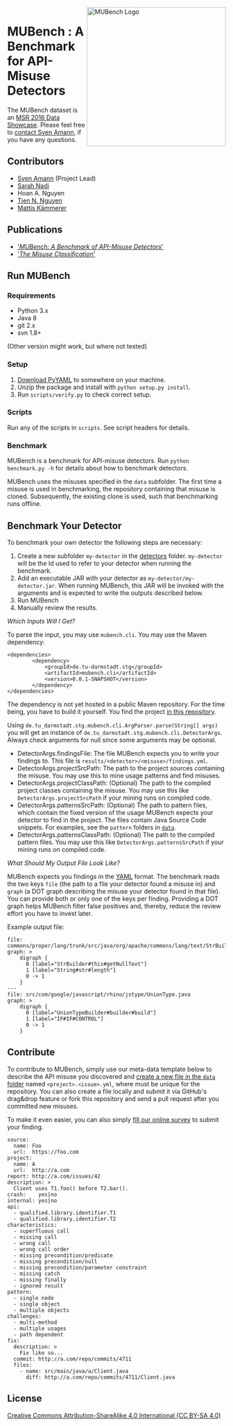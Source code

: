 <img align="right" width="320" height="320" alt="MUBench Logo" src="https://raw.githubusercontent.com/stg-tud/MUBench/master/meta/logo.png" />

# MUBench : A Benchmark for API-Misuse Detectors

The MUBench dataset is an [MSR 2016 Data Showcase](http://2016.msrconf.org/#/data). Please feel free to [contact Sven Amann](http://www.stg.tu-darmstadt.de/staff/sven_amann), if you have any questions.

## Contributors

* [Sven Amann](http://www.stg.tu-darmstadt.de/staff/sven_amann) (Project Lead)
* [Sarah Nadi](http://www.sarahnadi.org/)
* Hoan A. Nguyen
* [Tien N. Nguyen](http://home.eng.iastate.edu/~tien/)
* [Mattis Kämmerer](https://github.com/M8is)

## Publications

* ['*MUBench: A Benchmark of API-Misuse Detectors*'](http://sven-amann.de/publications/#ANNNM16)
* ['*The Misuse Classification*'](http://www.st.informatik.tu-darmstadt.de/artifacts/muc/)

## Run MUBench

### Requirements

* Python 3.x
* Java 8
* git 2.x
* svn 1.8+

(Other version might work, but where not tested)

### Setup

1. [Download PyYAML](http://pyyaml.org/wiki/PyYAML) to somewhere on your machine.
2. Unzip the package and install with `python setup.py install`.
3. Run `scripts/verify.py` to check correct setup.

### Scripts

Run any of the scripts in `scripts`. See script headers for details.

### Benchmark

MUBench is a benchmark for API-misuse detectors. Run `python benchmark.py -h` for details about how to benchmark detectors.

MUBench uses the misuses specified in the `data` subfolder. The first time a misuse is used in benchmarking, the repository containing that misuse is cloned. Subsequently, the existing clone is used, such that benchmarking runs offline.

## Benchmark Your Detector

To benchmark your own detector the following steps are necessary:   

1. Create a new subfolder `my-detector` in the [detectors](https://github.com/stg-tud/MUBench/tree/master/detectors) folder. `my-detector` will be the Id used to refer to your detector when running the benchmark.
2. Add an executable JAR with your detector as `my-detector/my-detector.jar`. When running MUBench, this JAR will be invoked with the arguments and is expected to write the outputs described below.
3. Run MUBench
4. Manually review the results.

*Which Inputs Will I Get?*

To parse the input, you may use `mubench.cli`. You may use the Maven dependency:
```
<dependencies>
		<dependency>
			<groupId>de.tu-darmstadt.stg</groupId>
			<artifactId>mubench.cli</artifactId>
			<version>0.0.1-SNAPSHOT</version>
		</dependency>
</dependencies>
```
The dependency is not yet hosted in a public Maven repository. For the time being, you have to build it yourself. You find the project [in this repository](https://github.com/stg-tud/MUBench/tree/master/benchmark/mubench.cli).

Using `de.tu_darmstadt.stg.mubench.cli.ArgParser.parse(String[] args)` you will get an instance of `de.tu_darmstadt.stg.mubench.cli.DetectorArgs`. Always check arguments for null since some arguments may be optional.

- DetectorArgs.findingsFile: The file MUBench expects you to write your findings to. This file is `results/<detector>/<misuse>/findings.yml`.
- DetectorArgs.projectSrcPath: The path to the project sources containing the misuse. You may use this to mine usage patterns and find misuses.
- DetectorArgs.projectClassPath: (Optional) The path to the compiled project classes containing the misuse. You may use this like `DetectorArgs.projectSrcPath` if your mining runs on compiled code.
- DetectorArgs.patternsSrcPath: (Optional) The path to pattern files, which contain the fixed version of the usage MUBench expects your detector to find in the project. The files contain Java Source Code snippets. For examples, see the `pattern` folders in [`data`](https://github.com/stg-tud/MUBench/tree/master/data).
- DetectorArgs.patternsClassPath: (Optional) The path to the compiled pattern files. You may use this like `DetectorArgs.patternsSrcPath` if your mining runs on compiled code.

*What Should My Output File Look Like?*

MUBench expects you findings in the [YAML](http://yaml.org/) format. The benchmark reads the two keys `file` (the path to a file your detector found a misuse in) and `graph` (a DOT graph describing the misuse your detector found in that file). You can provide both or only one of the keys per finding. Providing a DOT graph helps MUBench filter false positives and, thereby, reduce the review effort you have to invest later.

Example output file:
```
file: commons/proper/lang/trunk/src/java/org/apache/commons/lang/text/StrBuilder.java
graph: >
	digraph {
	  0 [label="StrBuilder#this#getNullText"]
	  1 [label="String#str#length"]
	  0 -> 1
	}
---
file: src/com/google/javascript/rhino/jstype/UnionType.java
graph: >
	digraph {
	  0 [label="UnionTypeBuilder#builder#build"]
	  1 [label="IF#IF#CONTROL"]
	  0 -> 1
	}
```

## Contribute

To contribute to MUBench, simply use our meta-data template below to describe the API misuse you discovered and [create a new file in the `data` folder](https://github.com/stg-tud/MUBench/new/master/data) named `<project>.<issue>.yml`, where <project> must be unique for the repository. You can also create a file locally and submit it via GitHub's drag&drop feature or fork this repository and send a pull request after you committed new misuses.

To make it even easier, you can also simply [fill our online survey](http://goo.gl/forms/3hua7LOFVJ) to submit your finding.

```
source:
  name: Foo
  url:  https://foo.com
project:
  name: A
  url:  http://a.com
report: http://a.com/issues/42
description: >
  Client uses T1.foo() before T2.bar().
crash:    yes|no
internal: yes|no
api:
  - qualified.library.identifier.T1
  - qualified.library.identifier.T2
characteristics:
  - superfluous call
  - missing call
  - wrong call
  - wrong call order
  - missing precondition/predicate
  - missing precondition/null
  - missing precondition/parameter constraint
  - missing catch
  - missing finally
  - ignored result
pattern:
  - single node
  - single object
  - multiple objects
challenges:
  - multi-method
  - multiple usages
  - path dependent
fix:
  description: >
    Fix like so...
  commit: http://a.com/repo/commits/4711
  files:
    - name: src/main/java/a/Client.java
      diff: http://a.com/repo/commits/4711/Client.java
```

## License

[Creative Commons Attribution-ShareAlike 4.0 International (CC BY-SA 4.0)](https://creativecommons.org/licenses/by-sa/4.0/)
